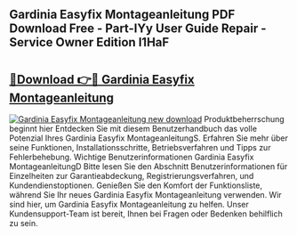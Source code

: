 ## Gardinia Easyfix Montageanleitung PDF Download Free - Part-IYy User Guide Repair - Service Owner Edition l1HaF

# <h2><a href="http://df6zhpt.blite.top/?on=Gardinia+Easyfix+Montageanleitung">🔗Download 👉🔴 Gardinia Easyfix Montageanleitung</a></h2>

[![Gardinia Easyfix Montageanleitung new download](https://i.imgur.com/lujVjoI.png)](http://df6zhpt.blite.top/?on=Gardinia+Easyfix+Montageanleitung)
Produktbeherrschung beginnt hier Entdecken Sie mit diesem Benutzerhandbuch das volle Potenzial Ihres Gardinia Easyfix MontageanleitungS. Erfahren Sie mehr über seine Funktionen, Installationsschritte, Betriebsverfahren und Tipps zur Fehlerbehebung. Wichtige Benutzerinformationen Gardinia Easyfix MontageanleitungD Bitte lesen Sie den Abschnitt Benutzerinformationen für Einzelheiten zur Garantieabdeckung, Registrierungsverfahren, und Kundendienstoptionen. Genießen Sie den Komfort der Funktionsliste, während Sie Ihr neues Gardinia Easyfix Montageanleitung verwenden. Wir sind hier, um Gardinia Easyfix Montageanleitung zu helfen. Unser Kundensupport-Team ist bereit, Ihnen bei Fragen oder Bedenken behilflich zu sein.
